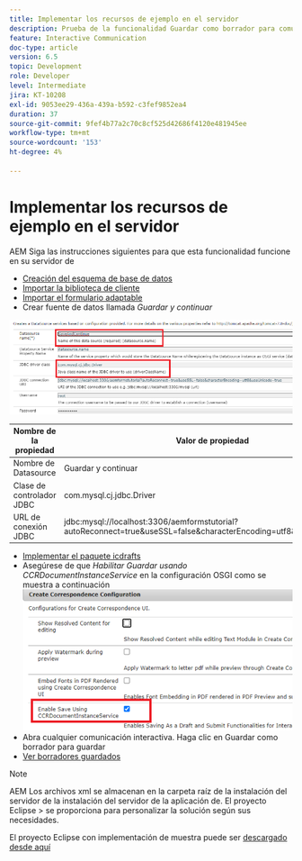 ```yaml
---
title: Implementar los recursos de ejemplo en el servidor
description: Prueba de la funcionalidad Guardar como borrador para comunicaciones interactivas
feature: Interactive Communication
doc-type: article
version: 6.5
topic: Development
role: Developer
level: Intermediate
jira: KT-10208
exl-id: 9053ee29-436a-439a-b592-c3fef9852ea4
duration: 37
source-git-commit: 9fef4b77a2c70c8cf525d42686f4120e481945ee
workflow-type: tm+mt
source-wordcount: '153'
ht-degree: 4%

---
```


# Implementar los recursos de ejemplo en el servidor

AEM Siga las instrucciones siguientes para que esta funcionalidad funcione en su servidor de

* [Creación del esquema de base de datos](assets/icdrafts.sql)
* [Importar la biblioteca de cliente](assets/icdrafts.zip)
* [Importar el formulario adaptable](assets/SavedDraftsAdaptiveForm.zip)
* Crear fuente de datos llamada _Guardar y continuar_

![Crear fuente de datos](assets/data-source.png)

| Nombre de la propiedad | Valor de propiedad |
|---|---|
| Nombre de Datasource | Guardar y continuar |
| Clase de controlador JDBC | com.mysql.cj.jdbc.Driver |
| URL de conexión JDBC | jdbc:mysql://localhost:3306/aemformstutorial?autoReconnect=true&amp;useSSL=false&amp;characterEncoding=utf8&amp;useUnicode=true |

* [Implementar el paquete icdrafts](assets/icdrafts.icdrafts.core-1.0-SNAPSHOT.jar)
* Asegúrese de que _Habilitar Guardar usando CCRDocumentInstanceService_ en la configuración OSGI como se muestra a continuación
  ![Activar borradores](assets/enable-drafts.png)
* Abra cualquier comunicación interactiva. Haga clic en Guardar como borrador para guardar
* [Ver borradores guardados](http://localhost:4502/content/dam/formsanddocuments/saveddrafts/jcr:content?wcmmode=disabled)

>[!NOTE]
>AEM Los archivos xml se almacenan en la carpeta raíz de la instalación del servidor de la instalación del servidor de la aplicación de. El proyecto Eclipse > se proporciona para personalizar la solución según sus necesidades.

El proyecto Eclipse con implementación de muestra puede ser [descargado desde aquí](assets/icdrafts-eclipse-project.zip)
